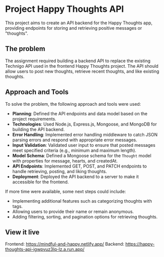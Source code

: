 # Project Happy Thoughts API

This project aims to create an API backend for the Happy Thoughts app, providing endpoints for storing and retrieving positive messages or "thoughts".

## The problem

The assignment required building a backend API to replace the existing Technigo API used in the frontend Happy Thoughts project. The API should allow users to post new thoughts, retrieve recent thoughts, and like existing thoughts.

## Approach and Tools

To solve the problem, the following approach and tools were used:

- **Planning**: Defined the API endpoints and data model based on the project requirements.
- **Technologies**: Used Node.js, Express.js, Mongoose, and MongoDB for building the API backend.
- **Error Handling**: Implemented error handling middleware to catch JSON parsing errors and respond with appropriate error messages.
- **Input Validation**: Validated user input to ensure that posted messages meet specified criteria (e.g., minimum and maximum length).
- **Model Schema**: Defined a Mongoose schema for the `Thought` model with properties for message, hearts, and createdAt.
- **API Endpoints**: Implemented GET, POST, and PATCH endpoints to handle retrieving, posting, and liking thoughts.
- **Deployment**: Deployed the API backend to a server to make it accessible for the frontend.

If more time were available, some next steps could include:

- Implementing additional features such as categorizing thoughts with tags.
- Allowing users to provide their name or remain anonymous.
- Adding filtering, sorting, and pagination options for retrieving thoughts.

## View it live

Frontend: https://mindful-and-happy.netlify.app/
Backend: https://happy-thoughts-api-igwpvuz3lq-lz.a.run.app/
